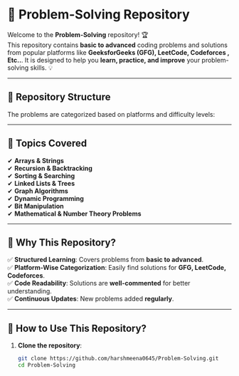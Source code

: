 # 🚀 Problem-Solving Repository

Welcome to the **Problem-Solving** repository! 🏆  
This repository contains **basic to advanced** coding problems and solutions from popular platforms like **GeeksforGeeks (GFG), LeetCode, Codeforces , Etc..**. It is designed to help you **learn, practice, and improve** your problem-solving skills. 💡

---

## 📂 Repository Structure
The problems are categorized based on platforms and difficulty levels:


---

## 🚀 Topics Covered
✔ **Arrays & Strings**  
✔ **Recursion & Backtracking**  
✔ **Sorting & Searching**  
✔ **Linked Lists & Trees**  
✔ **Graph Algorithms**  
✔ **Dynamic Programming**  
✔ **Bit Manipulation**  
✔ **Mathematical & Number Theory Problems**  

---

## 🎯 Why This Repository?
✅ **Structured Learning**: Covers problems from **basic to advanced**.  
✅ **Platform-Wise Categorization**: Easily find solutions for **GFG, LeetCode, Codeforces**.  
✅ **Code Readability**: Solutions are **well-commented** for better understanding.  
✅ **Continuous Updates**: New problems added **regularly**.  

---

## 📖 How to Use This Repository?
1. **Clone the repository**:  
   ```sh
   git clone https://github.com/harshmeena0645/Problem-Solving.git
   cd Problem-Solving
